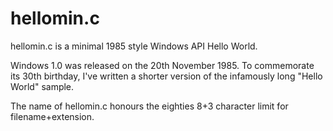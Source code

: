 hellomin.c
==========

hellomin.c is a minimal 1985 style Windows API Hello World.

Windows 1.0 was released on the 20th November 1985.
To commemorate its 30th birthday, I've written a shorter 
version of the infamously long "Hello World" sample.

The name of hellomin.c honours the eighties 8+3 character limit
for filename+extension.
 